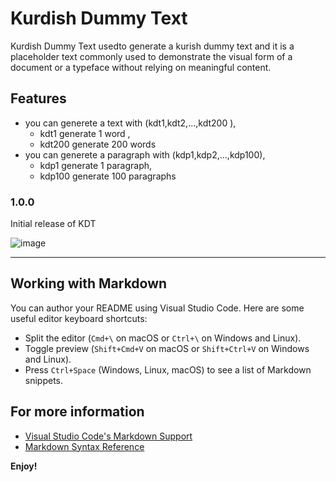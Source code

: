 # Kurdish Dummy Text

Kurdish Dummy Text usedto generate a kurish dummy text and it is a placeholder text commonly used to demonstrate the visual form of a document or a typeface without relying on meaningful content.

## Features

* you can generete a text with (kdt1,kdt2,...,kdt200 ),
    * kdt1 generate 1 word ,
    * kdt200 generate 200 words
* you can generete a paragraph with (kdp1,kdp2,...,kdp100),
    * kdp1 generate 1 paragraph,
    * kdp100 generate 100 paragraphs


### 1.0.0

Initial release of KDT

![image](https://github.com/hamajamaldev/kurdish_lorem_ipsum_vscode_extension/blob/main/kurdish-dummy-text/KDT.gif?raw=true)

---

## Working with Markdown

You can author your README using Visual Studio Code. Here are some useful editor keyboard shortcuts:

* Split the editor (`Cmd+\` on macOS or `Ctrl+\` on Windows and Linux).
* Toggle preview (`Shift+Cmd+V` on macOS or `Shift+Ctrl+V` on Windows and Linux).
* Press `Ctrl+Space` (Windows, Linux, macOS) to see a list of Markdown snippets.

## For more information

* [Visual Studio Code's Markdown Support](http://code.visualstudio.com/docs/languages/markdown)
* [Markdown Syntax Reference](https://help.github.com/articles/markdown-basics/)

**Enjoy!**
